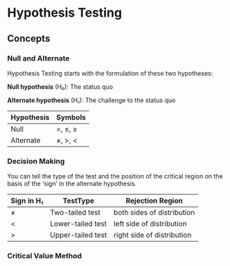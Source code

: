 # Hypothesis Testing

## Concepts

### Null and Alternate

Hypothesis Testing starts with the formulation of these two hypotheses:

**Null hypothesis** (H₀): The status quo

**Alternate hypothesis** (H₁): The challenge to the status quo

| Hypothesis | Symbols |
| ---------- | ------- |
| Null       | =, ≤, ≥ |
| Alternate  | ≠, >, < |

### Decision Making

You can tell the type of the test and the position of the critical region on the basis of the ‘sign’ in the alternate hypothesis.

| Sign in H₁ | TestType          | Rejection Region           |
| ---------- | ----------------- | -------------------------- |
| ≠          | Two-tailed test   | both sides of distribution |
| <          | Lower-tailed test | left side of distribution  |
| >          | Upper-tailed test | right side of distribution |

### Critical Value Method
